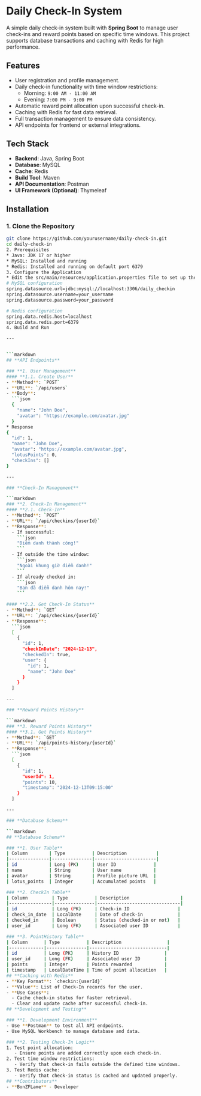 # **Daily Check-In System**

A simple daily check-in system built with **Spring Boot** to manage user check-ins and reward points based on specific time windows. This project supports database transactions and caching with Redis for high performance.
## **Features**
- User registration and profile management.
- Daily check-in functionality with time window restrictions:
  - Morning: `9:00 AM - 11:00 AM`
  - Evening: `7:00 PM - 9:00 PM`
- Automatic reward point allocation upon successful check-in.
- Caching with Redis for fast data retrieval.
- Full transaction management to ensure data consistency.
- API endpoints for frontend or external integrations.
## **Tech Stack**
- **Backend**: Java, Spring Boot
- **Database**: MySQL
- **Cache**: Redis
- **Build Tool**: Maven
- **API Documentation**: Postman
- **UI Framework (Optional)**: Thymeleaf
## **Installation**

### **1. Clone the Repository**
```bash
git clone https://github.com/yourusername/daily-check-in.git
cd daily-check-in
2. Prerequisites
* Java: JDK 17 or higher
* MySQL: Installed and running
* Redis: Installed and running on default port 6379
3. Configure the Application
* Edit the src/main/resources/application.properties file to set up the database and Redis configuration:
# MySQL configuration
spring.datasource.url=jdbc:mysql://localhost:3306/daily_checkin
spring.datasource.username=your_username
spring.datasource.password=your_password

# Redis configuration
spring.data.redis.host=localhost
spring.data.redis.port=6379
4. Build and Run

---


```markdown
## **API Endpoints**

### **1. User Management**
#### **1.1. Create User**
- **Method**: `POST`
- **URL**: `/api/users`
- **Body**:
  ```json
  {
    "name": "John Doe",
    "avatar": "https://example.com/avatar.jpg"
  }
* Response
{
  "id": 1,
  "name": "John Doe",
  "avatar": "https://example.com/avatar.jpg",
  "lotusPoints": 0,
  "checkIns": []
}

---

### **Check-In Management**

```markdown
### **2. Check-In Management**
#### **2.1. Check-In**
- **Method**: `POST`
- **URL**: `/api/checkins/{userId}`
- **Response**:
  - If successful:
    ```json
    "Điểm danh thành công!"
    ```
  - If outside the time window:
    ```json
    "Ngoài khung giờ điểm danh!"
    ```
  - If already checked in:
    ```json
    "Bạn đã điểm danh hôm nay!"
    ```

#### **2.2. Get Check-In Status**
- **Method**: `GET`
- **URL**: `/api/checkins/{userId}`
- **Response**:
  ```json
  [
    {
      "id": 1,
      "checkInDate": "2024-12-13",
      "checkedIn": true,
      "user": {
        "id": 1,
        "name": "John Doe"
      }
    }
  ]

---

### **Reward Points History**

```markdown
### **3. Reward Points History**
#### **3.1. Get Points History**
- **Method**: `GET`
- **URL**: `/api/points-history/{userId}`
- **Response**:
  ```json
  [
    {
      "id": 1,
      "userId": 1,
      "points": 10,
      "timestamp": "2024-12-13T09:15:00"
    }
  ]

---

### **Database Schema**

```markdown
## **Database Schema**

### **1. User Table**
| Column        | Type          | Description           |
|---------------|---------------|-----------------------|
| id            | Long (PK)     | User ID              |
| name          | String        | User name            |
| avatar        | String        | Profile picture URL  |
| lotus_points  | Integer       | Accumulated points   |

### **2. CheckIn Table**
| Column         | Type          | Description                   |
|----------------|---------------|-------------------------------|
| id             | Long (PK)     | Check-in ID                  |
| check_in_date  | LocalDate     | Date of check-in             |
| checked_in     | Boolean       | Status (checked-in or not)   |
| user_id        | Long (FK)     | Associated user ID           |

### **3. PointHistory Table**
| Column      | Type          | Description                 |
|-------------|---------------|-----------------------------|
| id          | Long (PK)     | History ID                 |
| user_id     | Long (FK)     | Associated user ID         |
| points      | Integer       | Points rewarded            |
| timestamp   | LocalDateTime | Time of point allocation   |
## **Caching with Redis**
- **Key Format**: `checkin:{userId}`
- **Value**: List of Check-In records for the user.
- **Use Cases**:
  - Cache check-in status for faster retrieval.
  - Clear and update cache after successful check-in.
## **Development and Testing**

### **1. Development Environment**
- Use **Postman** to test all API endpoints.
- Use MySQL Workbench to manage database and data.

### **2. Testing Check-In Logic**
1. Test point allocation:
   - Ensure points are added correctly upon each check-in.
2. Test time window restrictions:
   - Verify that check-in fails outside the defined time windows.
3. Test Redis cache:
   - Verify that check-in status is cached and updated properly.
## **Contributors**
- **BonZFLame** - Developer
